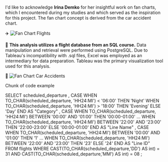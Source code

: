 I'd like to acknowledge **Irina Demko** for her insightful work on fan charts, which I encountered during my studies and which served as the inspiration for this project. The fan chart concept is derived from the car accident chart.

✈️ ![Fan Chart Flights](https://github.com/user-attachments/assets/e304ba77-2c42-418d-80d3-d60e201a2825)

🎯 **This analysis utilizes a flight database from an SQL course.** 
Data manipulation and retrieval were performed using PostgreSQL. 
Due to Tableau's incompatibility with .sql files, Excel was employed as an intermediary for data preparation.
Tableau was the primary visualization tool used for this analysis.

🚗 ![Fan Chart Car Accidents](https://github.com/user-attachments/assets/0e534d81-9526-4a9a-8f1b-2d2365f80c03)


Chunk of code example 

SELECT 
	scheduled_departure
	, CASE
		WHEN TO_CHAR(scheduled_departure, 'HH24:MI') < '06:00' THEN 'Night'
		WHEN TO_CHAR(scheduled_departure, 'HH24:MI') > '18:00' THEN 'Evening'
		ELSE 'Day' END AS "Category"
	, CASE
		WHEN TO_CHAR(scheduled_departure, 'HH24:MI') BETWEEN '00:00' AND '01:00' THEN '00:00-01:00'
...
		WHEN TO_CHAR(scheduled_departure, 'HH24:MI') BETWEEN '22:00' AND '23:00' THEN '22:00-23:00'
		ELSE '00:00-01:00' END AS "Line Name"
	, CASE
		WHEN TO_CHAR(scheduled_departure, 'HH24:MI') BETWEEN '00:00' AND '01:00' THEN '1'
...
		WHEN TO_CHAR(scheduled_departure, 'HH24:MI') BETWEEN '22:00' AND '23:00' THEN '23'
		ELSE '24' END AS "Line ID"
FROM flights
WHERE CAST(TO_CHAR(scheduled_departure,'DD') AS int) = 31
AND CAST(TO_CHAR(scheduled_departure,'MM') AS int) = 08
;
